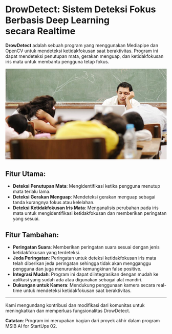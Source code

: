 # DrowDetect: Sistem Deteksi Fokus Berbasis Deep Learning secara Realtime

**DrowDetect** adalah sebuah program yang menggunakan Mediapipe dan OpenCV untuk mendeteksi ketidakfokusan saat beraktivitas. 
Program ini dapat mendeteksi penutupan mata, gerakan menguap, dan ketidakfokusan iris mata untuk membantu pengguna tetap fokus.

![DrowDetect](static/images/Mengantuk.jpg)

## Fitur Utama:
- **Deteksi Penutupan Mata**: Mengidentifikasi ketika pengguna menutup mata terlalu lama.
- **Deteksi Gerakan Menguap**: Mendeteksi gerakan menguap sebagai tanda kurangnya fokus atau kelelahan.
- **Deteksi Ketidakfokusan Iris Mata**: Menganalisis perubahan pada iris mata untuk mengidentifikasi ketidakfokusan dan memberikan peringatan yang sesuai.

## Fitur Tambahan:
- **Peringatan Suara**: Memberikan peringatan suara sesuai dengan jenis ketidakfokusan yang terdeteksi.
- **Jeda Peringatan**: Peringatan untuk deteksi ketidakfokusan iris mata telah diberikan jeda peringatan sehingga tidak akan mengganggu pengguna dan juga menurunkan kemungkinan false positive.
- **Integrasi Mudah**: Program ini dapat diintegrasikan dengan mudah ke aplikasi yang sudah ada atau digunakan sebagai alat mandiri.
- **Dukungan untuk Kamera**: Mendukung penggunaan kamera secara real-time untuk mendeteksi ketidakfokusan saat beraktivitas.
---

Kami mengundang kontribusi dan modifikasi dari komunitas untuk meningkatkan dan memperluas fungsionalitas DrowDetect. 

**Catatan**: Program ini merupakan bagian dari proyek akhir dalam program MSIB AI for StartUps 02.

